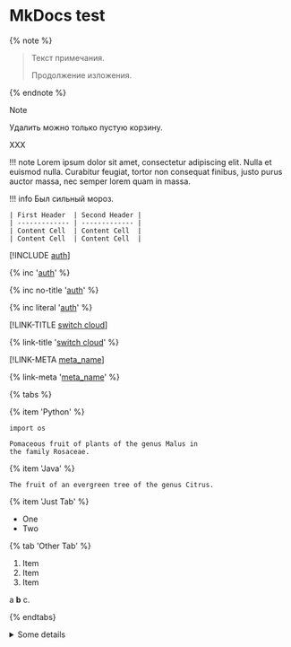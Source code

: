 # MkDocs test

{% note %}

> Текст примечания.
> 
> Продолжение изложения.

{% endnote %}

> [!NOTE]
> 
> Удалить можно только пустую корзину.
> 
> XXX

!!! note Lorem ipsum dolor sit amet, consectetur adipiscing elit. Nulla et euismod nulla. Curabitur feugiat, tortor non consequat finibus, justo purus auctor massa, nec semper lorem quam in massa.

!!! info Был сильный мороз.

    | First Header  | Second Header |
    | ------------- | ------------- |
    | Content Cell  | Content Cell  |
    | Content Cell  | Content Cell  |
    

[!INCLUDE [auth](../../_includes/authentication.md)]

{% inc '[auth](../../_includes/authentication.md)' %}

{% inc no-title '[auth](../../_includes/authentication.md)' %}

{% inc literal '[auth](../../_includes/authentication.md)' %}

[!LINK-TITLE [switch cloud](cloud/switch-cloud.md)]

{% link-title '[switch cloud](cloud/switch-cloud.md)' %}

[!LINK-META [meta_name](cloud/switch-cloud.md)]

{% link-meta '[meta_name](cloud/switch-cloud.md)' %}

{% tabs %}

{% item 'Python' %}

    import os
    
    Pomaceous fruit of plants of the genus Malus in
    the family Rosaceae.
    

{% item 'Java' %}

    The fruit of an evergreen tree of the genus Citrus.
    

{% item 'Just Tab' %}

- One
- Two

{% tab 'Other Tab' %}

1. Item
2. Item
3. Item

a **b** c.

{% endtabs}

<details>
  <summary>Some details</summary></p>

<p>More info about the details.</p>

<p>a <strong>b</strong> c.
</details>
